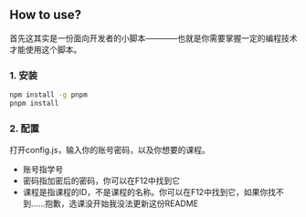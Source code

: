 ## How to use?

首先这其实是一份面向开发者的小脚本————也就是你需要掌握一定的编程技术才能使用这个脚本。

### 1. 安装

```bash
npm install -g pnpm
pnpm install
```

### 2. 配置

打开config.js，输入你的账号密码，以及你想要的课程。

- 账号指学号
- 密码指加密后的密码，你可以在F12中找到它
- 课程是指课程的ID，不是课程的名称。你可以在F12中找到它，如果你找不到......抱歉，选课没开始我没法更新这份README